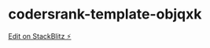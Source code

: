 # codersrank-template-objqxk

[Edit on StackBlitz ⚡️](https://stackblitz.com/edit/codersrank-template-objqxk)